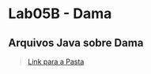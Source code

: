 # Lab05B - Dama

## Arquivos Java sobre Dama

> [Link para a Pasta](https://github.com/lucaseduoli/mc322/tree/main/lab05B/src/mc322/lab05b)
